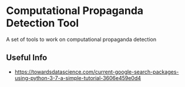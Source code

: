 # Computational Propaganda Detection Tool

A set of tools to work on computational propaganda detection


## Useful Info
- https://towardsdatascience.com/current-google-search-packages-using-python-3-7-a-simple-tutorial-3606e459e0d4
